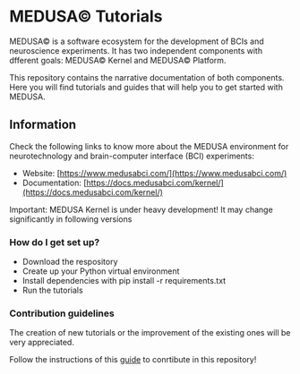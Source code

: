 # MEDUSA© Tutorials #

MEDUSA© is a software ecosystem for the development of BCIs and neuroscience experiments. It has two independent components with dfferent goals: MEDUSA© Kernel and MEDUSA© Platform.

This repository contains the narrative documentation of both components. Here you will find tutorials and guides that will help you to get started with MEDUSA.

## Information ##

Check the following links to know more about the MEDUSA environment for neurotechnology and brain-computer interface (BCI) experiments:

- Website: [https://www.medusabci.com/](https://www.medusabci.com/)
- Documentation: [https://docs.medusabci.com/kernel/](https://docs.medusabci.com/kernel/)

Important: MEDUSA Kernel is under heavy development! It may change significantly in following versions

### How do I get set up? ###

* Download the respository
* Create up your Python virtual environment
* Install dependencies with pip install -r requirements.txt
* Run the tutorials

### Contribution guidelines ###

The creation of new tutorials or the improvement of the existing ones will be very appreciated.

Follow the instructions of this [guide](https://docs.medusabci.com/kernel/) to conrtibute in this repository!
